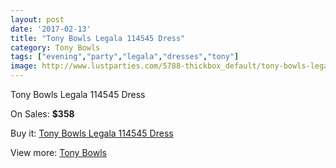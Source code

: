 ```yaml
---
layout: post
date: '2017-02-13'
title: "Tony Bowls Legala 114545 Dress"
category: Tony Bowls
tags: ["evening","party","legala","dresses","tony"]
image: http://www.lustparties.com/5788-thickbox_default/tony-bowls-legala-114545-dress.jpg
---
```

Tony Bowls Legala 114545 Dress

On Sales: **$358**
<a href="https://www.lustparties.com/en/tony-bowls/1964-tony-bowls-legala-114545-dress.html"><amp-img layout="responsive" width="600" height="600" src="//www.lustparties.com/5788-thickbox_default/tony-bowls-legala-114545-dress.jpg" alt="Tony Bowls Legala 114545 Dress 0" /></a>
<a href="https://www.lustparties.com/en/tony-bowls/1964-tony-bowls-legala-114545-dress.html"><amp-img layout="responsive" width="600" height="600" src="//www.lustparties.com/5792-thickbox_default/tony-bowls-legala-114545-dress.jpg" alt="Tony Bowls Legala 114545 Dress 1" /></a>
<a href="https://www.lustparties.com/en/tony-bowls/1964-tony-bowls-legala-114545-dress.html"><amp-img layout="responsive" width="600" height="600" src="//www.lustparties.com/5791-thickbox_default/tony-bowls-legala-114545-dress.jpg" alt="Tony Bowls Legala 114545 Dress 2" /></a>
<a href="https://www.lustparties.com/en/tony-bowls/1964-tony-bowls-legala-114545-dress.html"><amp-img layout="responsive" width="600" height="600" src="//www.lustparties.com/5790-thickbox_default/tony-bowls-legala-114545-dress.jpg" alt="Tony Bowls Legala 114545 Dress 3" /></a>
<a href="https://www.lustparties.com/en/tony-bowls/1964-tony-bowls-legala-114545-dress.html"><amp-img layout="responsive" width="600" height="600" src="//www.lustparties.com/5789-thickbox_default/tony-bowls-legala-114545-dress.jpg" alt="Tony Bowls Legala 114545 Dress 4" /></a>

Buy it: [Tony Bowls Legala 114545 Dress](https://www.lustparties.com/en/tony-bowls/1964-tony-bowls-legala-114545-dress.html "Tony Bowls Legala 114545 Dress")

View more: [Tony Bowls](https://www.lustparties.com/en/5-tony-bowls "Tony Bowls")